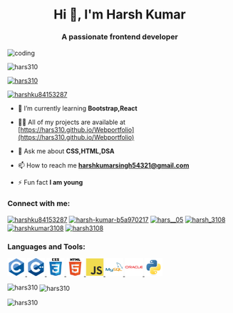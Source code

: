 <h1 align="center">Hi 👋, I'm Harsh Kumar</h1>
<h3 align="center">A passionate frontend developer</h3>
<img align="center" alt="coding" width="400" src="https://images.squarespace-cdn.com/content/v1/603031ef62e49f1474b0745e/1619141012231-LCWBUTRTKW6IAIUZD52M/Attachment_1619106712+%281%29.gif?format=1000w">
<p align="left"> <img src="https://komarev.com/ghpvc/?username=hars310&label=Profile%20views&color=0e75b6&style=flat" alt="hars310" /> </p>

<p align="left"> <a href="https://github.com/ryo-ma/github-profile-trophy"><img src="https://github-profile-trophy.vercel.app/?username=hars310" alt="hars310" /></a> </p>

<p align="left"> <a href="https://twitter.com/harshku84153287" target="blank"><img src="https://img.shields.io/twitter/follow/harshku84153287?logo=twitter&style=for-the-badge" alt="harshku84153287" /></a> </p>

- 🌱 I’m currently learning **Bootstrap,React**

- 👨‍💻 All of my projects are available at [https://hars310.github.io/Webportfolio](https://hars310.github.io/Webportfolio)

- 💬 Ask me about **CSS,HTML,DSA**

- 📫 How to reach me **harshkumarsingh54321@gmail.com**

- ⚡ Fun fact **I am young**

<h3 align="left">Connect with me:</h3>
<p align="left">
<a href="https://twitter.com/harshku84153287" target="blank"><img align="center" src="https://raw.githubusercontent.com/rahuldkjain/github-profile-readme-generator/master/src/images/icons/Social/twitter.svg" alt="harshku84153287" height="30" width="40" /></a>
<a href="https://linkedin.com/in/harsh-kumar-b5a970217" target="blank"><img align="center" src="https://raw.githubusercontent.com/rahuldkjain/github-profile-readme-generator/master/src/images/icons/Social/linked-in-alt.svg" alt="harsh-kumar-b5a970217" height="30" width="40" /></a>
<a href="https://instagram.com/hars__05" target="blank"><img align="center" src="https://raw.githubusercontent.com/rahuldkjain/github-profile-readme-generator/master/src/images/icons/Social/instagram.svg" alt="hars__05" height="30" width="40" /></a>
<a href="https://www.codechef.com/users/harsh_3108" target="blank"><img align="center" src="https://cdn.jsdelivr.net/npm/simple-icons@3.1.0/icons/codechef.svg" alt="harsh_3108" height="30" width="40" /></a>
<a href="https://www.hackerrank.com/harshkumar3108" target="blank"><img align="center" src="https://raw.githubusercontent.com/rahuldkjain/github-profile-readme-generator/master/src/images/icons/Social/hackerrank.svg" alt="harshkumar3108" height="30" width="40" /></a>
<a href="https://www.leetcode.com/harsh3108" target="blank"><img align="center" src="https://raw.githubusercontent.com/rahuldkjain/github-profile-readme-generator/master/src/images/icons/Social/leet-code.svg" alt="harsh3108" height="30" width="40" /></a>
</p>

<h3 align="left">Languages and Tools:</h3>
<p align="left"> <a href="https://www.cprogramming.com/" target="_blank" rel="noreferrer"> <img src="https://raw.githubusercontent.com/devicons/devicon/master/icons/c/c-original.svg" alt="c" width="40" height="40"/> </a> <a href="https://www.w3schools.com/cpp/" target="_blank" rel="noreferrer"> <img src="https://raw.githubusercontent.com/devicons/devicon/master/icons/cplusplus/cplusplus-original.svg" alt="cplusplus" width="40" height="40"/> </a> <a href="https://www.w3schools.com/css/" target="_blank" rel="noreferrer"> <img src="https://raw.githubusercontent.com/devicons/devicon/master/icons/css3/css3-original-wordmark.svg" alt="css3" width="40" height="40"/> </a> <a href="https://www.w3.org/html/" target="_blank" rel="noreferrer"> <img src="https://raw.githubusercontent.com/devicons/devicon/master/icons/html5/html5-original-wordmark.svg" alt="html5" width="40" height="40"/> </a> <a href="https://developer.mozilla.org/en-US/docs/Web/JavaScript" target="_blank" rel="noreferrer"> <img src="https://raw.githubusercontent.com/devicons/devicon/master/icons/javascript/javascript-original.svg" alt="javascript" width="40" height="40"/> </a> <a href="https://www.mysql.com/" target="_blank" rel="noreferrer"> <img src="https://raw.githubusercontent.com/devicons/devicon/master/icons/mysql/mysql-original-wordmark.svg" alt="mysql" width="40" height="40"/> </a> <a href="https://www.oracle.com/" target="_blank" rel="noreferrer"> <img src="https://raw.githubusercontent.com/devicons/devicon/master/icons/oracle/oracle-original.svg" alt="oracle" width="40" height="40"/> </a> <a href="https://www.python.org" target="_blank" rel="noreferrer"> <img src="https://raw.githubusercontent.com/devicons/devicon/master/icons/python/python-original.svg" alt="python" width="40" height="40"/> </a> </p>

<p><img align="left" src="https://github-readme-stats.vercel.app/api/top-langs?username=hars310&show_icons=true&locale=en&layout=compact" alt="hars310" /></p>

<p>&nbsp;<img align="center" src="https://github-readme-stats.vercel.app/api?username=hars310&show_icons=true&locale=en" alt="hars310" /></p>

<p><img align="center" src="https://github-readme-streak-stats.herokuapp.com/?user=hars310&" alt="hars310" /></p>
